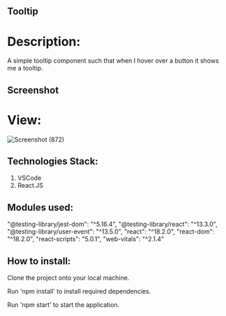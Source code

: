 ## Tooltip

# Description:
A simple tooltip component such that when I hover over a button it shows me a tooltip.

## Screenshot
# View:
 
 ![Screenshot (872)](https://user-images.githubusercontent.com/53449205/181173200-441ca39f-256e-48e9-bdb0-c4a29da5e4f3.png)

## Technologies Stack:
  1. VSCode
  2. React.JS
  
## Modules used:
  
  "@testing-library/jest-dom": "^5.16.4",
    "@testing-library/react": "^13.3.0",
    "@testing-library/user-event": "^13.5.0",
    "react": "^18.2.0",
    "react-dom": "^18.2.0",
    "react-scripts": "5.0.1",
    "web-vitals": "^2.1.4"
    
##  How to install:

Clone the project onto your local machine.

Run 'npm install' to install required dependencies.

Run 'npm start' to start the application.

